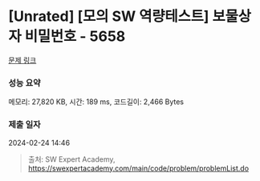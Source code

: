 # [Unrated] [모의 SW 역량테스트] 보물상자 비밀번호 - 5658 

[문제 링크](https://swexpertacademy.com/main/code/problem/problemDetail.do?contestProbId=AWXRUN9KfZ8DFAUo) 

### 성능 요약

메모리: 27,820 KB, 시간: 189 ms, 코드길이: 2,466 Bytes

### 제출 일자

2024-02-24 14:46



> 출처: SW Expert Academy, https://swexpertacademy.com/main/code/problem/problemList.do